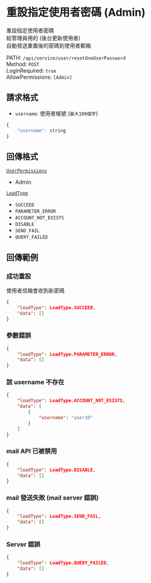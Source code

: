 # 重設指定使用者密碼 (Admin)

重設指定使用者密碼  
給管理員用的 (後台更新使用者)  
自動發送重置後的密碼到使用者郵箱  

PATH: `/api/service/user/resetOneUserPassword`  
Method: `POST`  
LoginRequired: `true`  
AllowPermissions: `[Admin]`  


## 請求格式
* `username`: 使用者帳號 (`最大100個字`)

```js
{
    "username": string
}
```


## 回傳格式
[`UserPermissions`](../../types.md#userpermissions)  
* Admin

[`LoadType`](../../types.md#loadtype)  
* `SUCCEED`
* `PARAMETER_ERROR`
* `ACCOUNT_NOT_EXISTS`
* `DISABLE`
* `SEND_FAIL`
* `QUERY_FAILED`


## 回傳範例
### 成功重設
使用者信箱會收到新密碼
```json
{
    "loadType": LoadType.SUCCEED,
    "data": []
}
```

### 參數錯誤
```json
{
    "loadType": LoadType.PARAMETER_ERROR,
    "data": []
}
```

### 該 username 不存在
```json
{
    "loadType": LoadType.ACCOUNT_NOT_EXISTS,
    "data": [
        {
            "username": "user10"
        }
    ]
}
```

### mail API 已被禁用
```json
{
    "loadType": LoadType.DISABLE,
    "data": []
}
```

### mail 發送失敗 (mail server 錯誤)
```json
{
    "loadType": LoadType.SEND_FAIL,
    "data": []
}
```

### Server 錯誤  
```json
{
    "loadType": LoadType.QUERY_FAILED,
    "data": []
}
```
